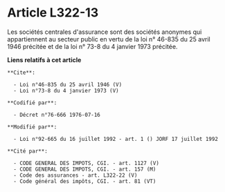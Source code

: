 # Article L322-13

Les sociétés centrales d'assurance sont des sociétés anonymes qui appartiennent au secteur public en vertu de la loi n°
46-835 du 25 avril 1946 précitée et de la loi n° 73-8 du 4 janvier 1973 précitée.

**Liens relatifs à cet article**

	**Cite**:

	  - Loi n°46-835 du 25 avril 1946 (V)
	  - Loi n°73-8 du 4 janvier 1973 (V)

	**Codifié par**:

	  - Décret n°76-666 1976-07-16

	**Modifié par**:

	  - Loi n°92-665 du 16 juillet 1992 - art. 1 () JORF 17 juillet 1992

	**Cité par**:

	  - CODE GENERAL DES IMPOTS, CGI. - art. 1127 (V)
	  - CODE GENERAL DES IMPOTS, CGI. - art. 157 (M)
	  - Code des assurances - art. L322-22 (V)
	  - Code général des impôts, CGI. - art. 81 (VT)
